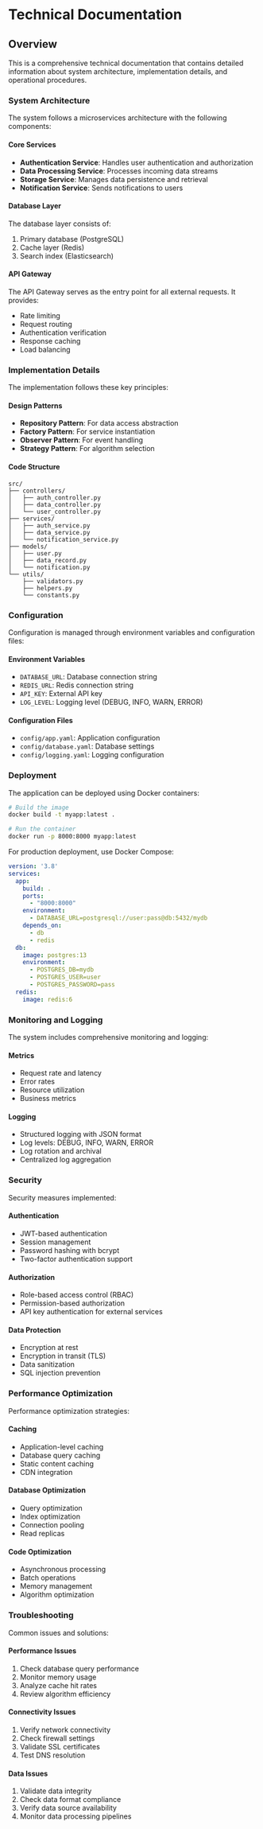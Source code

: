 # Technical Documentation

## Overview

This is a comprehensive technical documentation that contains detailed information about system architecture, implementation details, and operational procedures.

### System Architecture

The system follows a microservices architecture with the following components:

#### Core Services
- **Authentication Service**: Handles user authentication and authorization
- **Data Processing Service**: Processes incoming data streams
- **Storage Service**: Manages data persistence and retrieval
- **Notification Service**: Sends notifications to users

#### Database Layer
The database layer consists of:
1. Primary database (PostgreSQL)
2. Cache layer (Redis)
3. Search index (Elasticsearch)

#### API Gateway
The API Gateway serves as the entry point for all external requests. It provides:
- Rate limiting
- Request routing
- Authentication verification
- Response caching
- Load balancing

### Implementation Details

The implementation follows these key principles:

#### Design Patterns
- **Repository Pattern**: For data access abstraction
- **Factory Pattern**: For service instantiation  
- **Observer Pattern**: For event handling
- **Strategy Pattern**: For algorithm selection

#### Code Structure
```
src/
├── controllers/
│   ├── auth_controller.py
│   ├── data_controller.py
│   └── user_controller.py
├── services/
│   ├── auth_service.py
│   ├── data_service.py
│   └── notification_service.py
├── models/
│   ├── user.py
│   ├── data_record.py
│   └── notification.py
└── utils/
    ├── validators.py
    ├── helpers.py
    └── constants.py
```

### Configuration

Configuration is managed through environment variables and configuration files:

#### Environment Variables
- `DATABASE_URL`: Database connection string
- `REDIS_URL`: Redis connection string
- `API_KEY`: External API key
- `LOG_LEVEL`: Logging level (DEBUG, INFO, WARN, ERROR)

#### Configuration Files
- `config/app.yaml`: Application configuration
- `config/database.yaml`: Database settings
- `config/logging.yaml`: Logging configuration

### Deployment

The application can be deployed using Docker containers:

```bash
# Build the image
docker build -t myapp:latest .

# Run the container
docker run -p 8000:8000 myapp:latest
```

For production deployment, use Docker Compose:

```yaml
version: '3.8'
services:
  app:
    build: .
    ports:
      - "8000:8000"
    environment:
      - DATABASE_URL=postgresql://user:pass@db:5432/mydb
    depends_on:
      - db
      - redis
  db:
    image: postgres:13
    environment:
      - POSTGRES_DB=mydb
      - POSTGRES_USER=user
      - POSTGRES_PASSWORD=pass
  redis:
    image: redis:6
```

### Monitoring and Logging

The system includes comprehensive monitoring and logging:

#### Metrics
- Request rate and latency
- Error rates
- Resource utilization
- Business metrics

#### Logging
- Structured logging with JSON format
- Log levels: DEBUG, INFO, WARN, ERROR
- Log rotation and archival
- Centralized log aggregation

### Security

Security measures implemented:

#### Authentication
- JWT-based authentication
- Session management
- Password hashing with bcrypt
- Two-factor authentication support

#### Authorization
- Role-based access control (RBAC)
- Permission-based authorization
- API key authentication for external services

#### Data Protection
- Encryption at rest
- Encryption in transit (TLS)
- Data sanitization
- SQL injection prevention

### Performance Optimization

Performance optimization strategies:

#### Caching
- Application-level caching
- Database query caching
- Static content caching
- CDN integration

#### Database Optimization
- Query optimization
- Index optimization
- Connection pooling
- Read replicas

#### Code Optimization
- Asynchronous processing
- Batch operations
- Memory management
- Algorithm optimization

### Troubleshooting

Common issues and solutions:

#### Performance Issues
1. Check database query performance
2. Monitor memory usage
3. Analyze cache hit rates
4. Review algorithm efficiency

#### Connectivity Issues
1. Verify network connectivity
2. Check firewall settings
3. Validate SSL certificates
4. Test DNS resolution

#### Data Issues
1. Validate data integrity
2. Check data format compliance
3. Verify data source availability
4. Monitor data processing pipelines
